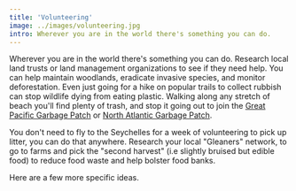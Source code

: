 ```yaml
---
title: 'Volunteering'
image: ../images/volunteering.jpg
intro: Wherever you are in the world there's something you can do.
---
```


Wherever you are in the world there's something you can do. Research local land trusts or land management organizations to see if they need help. You can help maintain woodlands, eradicate invasive species, and monitor deforestation. Even just going for a hike on popular trails to collect rubbish can stop wildlife dying from eating plastic. Walking along any stretch of beach you'll find plenty of trash, and stop it going out to join the [Great Pacific Garbage Patch](https://www.nationalgeographic.org/encyclopedia/great-pacific-garbage-patch/) or [North Atlantic Garbage Patch](https://en.wikipedia.org/wiki/North_Atlantic_garbage_patch).

You don't need to fly to the Seychelles for a week of volunteering to pick up litter, you can do that anywhere. Research your local "Gleaners" network, to go to farms and pick the "second harvest" (i.e slightly bruised but edible food) to reduce food waste and help bolster food banks.

Here are a few more specific ideas.
